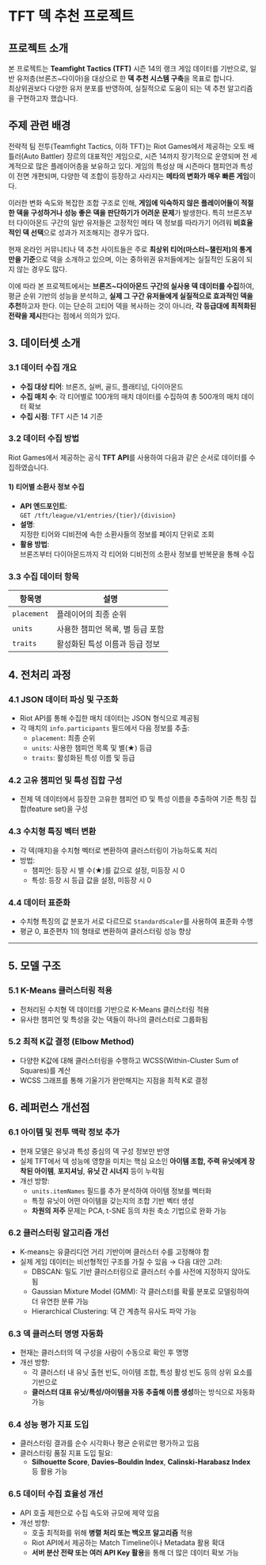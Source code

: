 # TFT 덱 추천 프로젝트

##  프로젝트 소개

본 프로젝트는 **Teamfight Tactics (TFT)** 시즌 14의 랭크 게임 데이터를 기반으로, 일반 유저층(브론즈~다이아)을 대상으로 한 **덱 추천 시스템 구축**을 목표로 합니다.  
최상위권보다 다양한 유저 분포를 반영하여, 실질적으로 도움이 되는 덱 추천 알고리즘을 구현하고자 했습니다.

##  주제 관련 배경

전략적 팀 전투(Teamfight Tactics, 이하 TFT)는 Riot Games에서 제공하는 오토 배틀러(Auto Battler) 장르의 대표적인 게임으로, 시즌 14까지 장기적으로 운영되며 전 세계적으로 많은 플레이어층을 보유하고 있다. 게임의 특성상 매 시즌마다 챔피언과 특성이 전면 개편되며, 다양한 덱 조합이 등장하고 사라지는 **메타의 변화가 매우 빠른 게임**이다.

이러한 변화 속도와 복잡한 조합 구조로 인해, **게임에 익숙하지 않은 플레이어들이 적절한 덱을 구성하거나 성능 좋은 덱을 판단하기가 어려운 문제**가 발생한다. 특히 브론즈부터 다이아몬드 구간의 일반 유저들은 고정적인 메타 덱 정보를 따라가기 어려워 **비효율적인 덱 선택**으로 성과가 저조해지는 경우가 많다.

현재 온라인 커뮤니티나 덱 추천 사이트들은 주로 **최상위 티어(마스터~챌린저)의 통계만을 기준**으로 덱을 소개하고 있으며, 이는 중하위권 유저들에게는 실질적인 도움이 되지 않는 경우도 많다.

이에 따라 본 프로젝트에서는 **브론즈~다이아몬드 구간의 실사용 덱 데이터를 수집**하여, 평균 순위 기반의 성능을 분석하고, **실제 그 구간 유저들에게 실질적으로 효과적인 덱을 추천**하고자 한다. 이는 단순히 고티어 덱을 복사하는 것이 아니라, **각 등급대에 최적화된 전략을 제시**한다는 점에서 의의가 있다.

## 3. 데이터셋 소개

### 3.1 데이터 수집 개요

- **수집 대상 티어**: 브론즈, 실버, 골드, 플래티넘, 다이아몬드
- **수집 매치 수**: 각 티어별로 100개의 매치 데이터를 수집하여 총 500개의 매치 데이터 확보
- **수집 시점**: TFT 시즌 14 기준

### 3.2 데이터 수집 방법

Riot Games에서 제공하는 공식 **TFT API**를 사용하여 다음과 같은 순서로 데이터를 수집하였습니다.

#### 1) 티어별 소환사 정보 수집

- **API 엔드포인트**:  
  `GET /tft/league/v1/entries/{tier}/{division}`
- **설명**:  
  지정한 티어와 디비전에 속한 소환사들의 정보를 페이지 단위로 조회
- **활용 방법**:  
  브론즈부터 다이아몬드까지 각 티어와 디비전의 소환사 정보를 반복문을 통해 수집


### 3.3 수집 데이터 항목

| 항목명      | 설명                                |
|-------------|-------------------------------------|
| `placement` | 플레이어의 최종 순위                |
| `units`     | 사용한 챔피언 목록, 별 등급 포함     |
| `traits`    | 활성화된 특성 이름과 등급 정보       |

## 4. 전처리 과정

### 4.1 JSON 데이터 파싱 및 구조화

- Riot API를 통해 수집한 매치 데이터는 JSON 형식으로 제공됨
- 각 매치의 `info.participants` 필드에서 다음 정보를 추출:
  - `placement`: 최종 순위
  - `units`: 사용한 챔피언 목록 및 별(★) 등급
  - `traits`: 활성화된 특성 이름 및 등급

### 4.2 고유 챔피언 및 특성 집합 구성

- 전체 덱 데이터에서 등장한 고유한 챔피언 ID 및 특성 이름을 추출하여 기준 특징 집합(feature set)을 구성

### 4.3 수치형 특징 벡터 변환

- 각 덱(매치)을 수치형 벡터로 변환하여 클러스터링이 가능하도록 처리
- 방법:
  - 챔피언: 등장 시 별 수(★)를 값으로 설정, 미등장 시 0
  - 특성: 등장 시 등급 값을 설정, 미등장 시 0


### 4.4 데이터 표준화

- 수치형 특징의 값 분포가 서로 다르므로 `StandardScaler`를 사용하여 표준화 수행
- 평균 0, 표준편차 1의 형태로 변환하여 클러스터링 성능 향상

---

## 5. 모델 구조

### 5.1 K-Means 클러스터링 적용

- 전처리된 수치형 덱 데이터를 기반으로 K-Means 클러스터링 적용
- 유사한 챔피언 및 특성을 갖는 덱들이 하나의 클러스터로 그룹화됨

### 5.2 최적 K값 결정 (Elbow Method)

- 다양한 K값에 대해 클러스터링을 수행하고 WCSS(Within-Cluster Sum of Squares)를 계산
- WCSS 그래프를 통해 기울기가 완만해지는 지점을 최적 K로 결정

## 6. 레퍼런스 개선점

### 6.1 아이템 및 전투 맥락 정보 추가

- 현재 모델은 유닛과 특성 중심의 덱 구성 정보만 반영
- 실제 TFT에서 덱 성능에 영향을 미치는 핵심 요소인 **아이템 조합, 주력 유닛에게 장착된 아이템**, **포지셔닝**, **유닛 간 시너지** 등이 누락됨
- 개선 방향:
  - `units.itemNames` 필드를 추가 분석하여 아이템 정보를 벡터화
  - 특정 유닛이 어떤 아이템을 갖는지의 조합 기반 벡터 생성
  - **차원의 저주** 문제는 PCA, t-SNE 등의 차원 축소 기법으로 완화 가능

### 6.2 클러스터링 알고리즘 개선

- K-means는 유클리디언 거리 기반이며 클러스터 수를 고정해야 함
- 실제 게임 데이터는 비선형적인 구조를 가질 수 있음 → 다음 대안 고려:
  - DBSCAN: 밀도 기반 클러스터링으로 클러스터 수를 사전에 지정하지 않아도 됨
  - Gaussian Mixture Model (GMM): 각 클러스터를 확률 분포로 모델링하여 더 유연한 분류 가능
  - Hierarchical Clustering: 덱 간 계층적 유사도 파악 가능

### 6.3 덱 클러스터 명명 자동화

- 현재는 클러스터의 덱 구성을 사람이 수동으로 확인 후 명명
- 개선 방향:
  - 각 클러스터 내 유닛 출현 빈도, 아이템 조합, 특성 활성 빈도 등의 상위 요소를 기반으로
  - **클러스터 대표 유닛/특성/아이템을 자동 추출해 이름 생성**하는 방식으로 자동화 가능

### 6.4 성능 평가 지표 도입

- 클러스터링 결과를 순수 시각화나 평균 순위로만 평가하고 있음
- 클러스터링 품질 지표 도입 필요:
  - **Silhouette Score**, **Davies–Bouldin Index**, **Calinski-Harabasz Index** 등 활용 가능

### 6.5 데이터 수집 효율성 개선

- API 호출 제한으로 수집 속도와 규모에 제약 있음
- 개선 방향:
  - 호출 최적화를 위해 **병렬 처리 또는 백오프 알고리즘** 적용
  - Riot API에서 제공하는 Match Timeline이나 Metadata 활용 확대
  - **서버 분산 전략 또는 여러 API Key 활용**을 통해 더 많은 데이터 확보 가능

